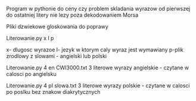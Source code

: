Program w pythonie do ceny czy problem skladania wyrazow od pierwszej do ostatniej litery nie lezy poza dekodowaniem Morsa 

Pliki dzwiekowe gloskowania do poprawy

Literowanie.py x l p

x- dlugosc wyrazoe
l- jezyk w ktorym caly wyraz jest wymawiany
p-plik zrodlowy z slowami - angielski lub polski

Literowanie.py 4 en CWI3000.txt  3 literowe wyrazy angielskie - czytane w calosci po angielsku

Literowanie.py 4 pl slowa.txt  3 literowe wyrazy polskie - czytane w calosci po poslku bez znakow diakrytycznych

